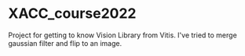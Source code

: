 # XACC_course2022

Project for getting to know Vision Library from Vitis. I've tried to merge gaussian filter and flip to an image.
